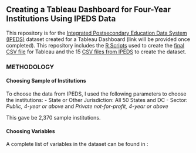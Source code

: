 ## Creating a Tableau Dashboard for Four-Year Institutions Using IPEDS Data

This repository is for the [Integrated Postsecondary Education Data System (IPEDS)](https://nces.ed.gov/ipeds/) dataset created for a Tableau Dashboard (link will be provided once completed). This repository includes the [R Scripts](https://github.com/drcdavidson/IPEDS_Data/blob/main/IPEDS_Scripts.R) used to create the [final CSV file](https://github.com/drcdavidson/IPEDS_Data/blob/main/Final_INST.csv) for Tableau and the 15 [CSV files from IPEDS](https://github.com/drcdavidson/IPEDS_Data/tree/main/CSVs) to create the dataset.

### METHODOLOGY

#### Choosing Sample of Institutions

To choose the data from IPEDS, I used the following parameters to choose the institutions: - State or Other Jurisdiction: All 50 States and DC - Sector: *Public,* *4-year or above* and *Private not-for-profit, 4-year or above*

This gave be 2,370 sample institutions.

#### Choosing Variables

A complete list of variables in the dataset can be found in :
